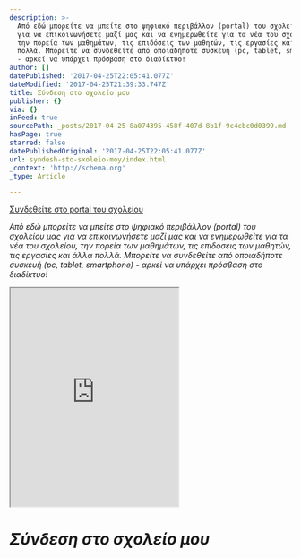 ```yaml
---
description: >-
  Από εδώ μπορείτε να μπείτε στο ψηφιακό περιβάλλον (portal) του σχολείου μας
  για να επικοινωνήσετε μαζί μας και να ενημερωθείτε για τα νέα του σχολείου,
  την πορεία των μαθημάτων, τις επιδόσεις των μαθητών, τις εργασίες και άλλα
  πολλά. Μπορείτε να συνδεθείτε από οποιαδήποτε συσκευή (pc, tablet, smartphone)
  - αρκεί να υπάρχει πρόσβαση στο διαδίκτυο!
author: []
datePublished: '2017-04-25T22:05:41.077Z'
dateModified: '2017-04-25T21:39:33.747Z'
title: Σύνδεση στο σχολείο μου
publisher: {}
via: {}
inFeed: true
sourcePath: _posts/2017-04-25-8a074395-458f-407d-8b1f-9c4cbc0d0399.md
hasPage: true
starred: false
datePublishedOriginal: '2017-04-25T22:05:41.077Z'
url: syndesh-sto-sxoleio-moy/index.html
_context: 'http://schema.org'
_type: Article

---
```

[Σ&upsi;νδ&epsi;θ&epsi;ίτ&epsi; στο portal το&upsi; σχολ&epsi;ίο&upsi;][0]

_Από εδώ μπορείτε να μπείτε στο ψηφιακό περιβάλλον (portal) του σχολείου μας για να επικοινωνήσετε μαζί μας και να ενημερωθείτε για τα νέα του σχολείου, την πορεία των μαθημάτων, τις επιδόσεις των μαθητών, τις εργασίες και άλλα πολλά. Μπορείτε να συνδεθείτε από οποιαδήποτε συσκευή (pc, tablet, smartphone) - αρκεί να υπάρχει πρόσβαση στο διαδίκτυο!_

<iframe src="https://the-grid.github.io/ed-userhtml/?g=eJzFVstu20YUXVNfcUOhyMYUJcsObOpROH60AdzWSOQ-liNyJA5Cctjh0JJrdNEkbVAg_YEuuum6LQwkCPoI8gfkL_XO8CWrgpNdSVjmcO7cOefcx3B45-izw8lXZ8fgyzCAs_P7pw8OwbRs-4v-oW0fTY7gy48nn5xCr9OFiSBRwiTjEQls-_hTE0xfytix7cVi0Vn0O1zM7clDe6l89dTi8tGSKys7nvTMcWuoN1yGQZSMNrjp7e_vF6vRFo0p8XBNSCUBl0eSRnJkSrqUtjIZgOsTkVA5SuXM2jNB-bPo1ym7GJmHhbk1uYypCTZ6kUwGdHzK5ywa2sUAt0jkZUBBolXp2U0Stbcx5d7llRESgfZOdwAx8TwWzdXjlLiP54Knkee0Z_oawAz3s2YkZMGlYz6ic07h_IG5BRPi85BswUc0ohf4_3MqPBLhQ4LaWAkVbDb4tmW0jHagkF21DGPFPbSpvgbgsSQOyKUDLPJxkRxAjQi68fIOC2MuJInUxJQLjwpLEI-liQP9eFm_dGA3XkLCA-ZBe3v_3tHuCc4p4hYJ2DxyXBSNigGUxHfR9wAxIUTEOGM08FBwhXIDoGqLiEd0DZ_-21Y_N5CWu8DaRL1hQOc08tR2C-ZJ34Fet_sBrtNqJ-wb6sD2jqa3gUIDYLtEoDCuits_ONjdv49vXR5w0QSzUXsacPdxDdSacil56MBOd0XT-m2_kfZoW92KiAaW-MTjC4SPFr1SjfZuX90DsBZ0-phJ6z0sw-TdVrV4nalcz6eGcaNgb09zWZegEq-nEuYGX6fX8HT1pZanIsH1MWdafKNSTPJYu1CwbuZlT_usyG-YMxTdDe__d1Edn19QcVUz2iDImuxlpTV5TaY0WK2iMs-MtbDcSrUK1bup1pa3Ui2tFEhDo2zHJEkWSHGrnWKnikhIFeYVjPdUCDeVXinMWicoQg5FLe_pSq56xoqExzvqXqnCUpyyWeiEJKnkGikopENbt3HVz-3izGgNVf8eY2MdzrgIgXkjUzdYE4irTqTi9EnK44d66U7i-pwHSWcu7APXxbhJ-3gpFe3gkZ4yAQ8in6OnmCdSOXJpLK3qEDLPJyd4Co1bgNewapVQjPFN0cuqA6gclZMAlRWL4lSW55HPPI8iYiX8yEzSacikpJ6p2awML0iQokHPtJvNVIJhkYuRWYXOhHH2InuTvc3-ya4hf55_l_2eP82fZa8RjTIfb8KgglshaDwpAM0oJMuARnPpI4ZuV5-267RW8FRJpfD8nP-Yvcz-zP7KX-RPILtGPD9k19nf2avsDxw9uQ1Z46dA14wVumb0X3Rwq-qFsDdVrzXOfs1_Qg1fZq_yp9lrFBx9GOhgKpC0eiDgCzob3X2P7DrBLx4uz0qgH6LQo97dcfZL9lv-XEmhovQMw_UGUJ9aJ8Dwvc2_H9pkoyo3cyYVwUM6o0JQUVPQCpTM1e_QrnIVP5JsVS2qbPCxqCBVUvixNW79C1gqXZI" height="390" style=""></iframe>

# _Σύνδεση στο σχολείο μου_

[0]: https://www.edu4schools.gr/Account/